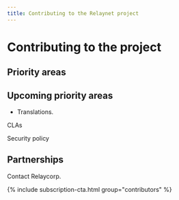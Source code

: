 ```yaml
---
title: Contributing to the Relaynet project
---
```


# Contributing to the project

## Priority areas

## Upcoming priority areas

- Translations.

CLAs

Security policy

## Partnerships

Contact Relaycorp.

{% include subscription-cta.html group="contributors" %}
